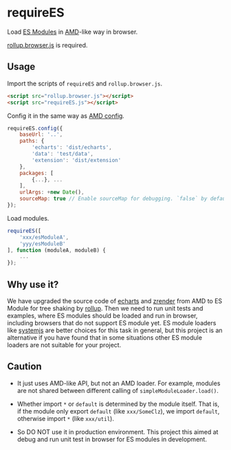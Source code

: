 # requireES

Load [ES Modules](http://www.ecma-international.org/ecma-262/6.0/#sec-modules) in [AMD](https://github.com/amdjs/amdjs-api)-like way in browser.

[rollup.browser.js](https://github.com/rollup/rollup) is required.


## Usage

Import the scripts of `requireES` and `rollup.browser.js`.
```html
<script src="rollup.browser.js"></script>
<script src="requireES.js"></script>
```

Config it in the same way as [AMD config](https://github.com/amdjs/amdjs-api/wiki/Common-Config).
```js
requireES.config({
    baseUrl: '..',
    paths: {
        'echarts': 'dist/echarts',
        'data': 'test/data',
        'extension': 'dist/extension'
    },
    packages: [
        {...}, ...
    ],
    urlArgs: +new Date(),
    sourceMap: true // Enable sourceMap for debugging. `false` by default.
});
```

Load modules.
```js
requireES([
    'xxx/esModuleA',
    'yyy/esModuleB'
], function (moduleA, moduleB) {
    ...
});
```


## Why use it?

We have upgraded the source code of [echarts](https://github.com/ecomfe/echarts) and [zrender](https://github.com/ecomfe/zrender) from AMD to ES Module for tree shaking by [rollup](https://github.com/rollup/rollup). Then we need to run unit tests and examples, where ES modules should be loaded and run in browser, including browsers that do not support ES module yet. ES module loaders like [systemjs](https://github.com/systemjs/systemjs) are better choices for this task in general, but this project is an alternative if you have found that in some situations other ES module loaders are not suitable for your project.


## Caution

+ It just uses AMD-like API, but not an AMD loader. For example, modules are not shared between different calling of `simpleModuleLoader.load()`.

+ Whether import `*` or `default` is determined by the module itself. That is, if the module only export `default` (like `xxx/SomeClz`), we import `default`, otherwise import `*` (like `xxx/util`).

+ So DO NOT use it in production environment. This project this aimed at debug and run unit test in browser for ES modules in development.

